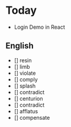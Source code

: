 # Today

- Login Demo in React

## English

- [] resin
- [] limb
- [] violate
- [] comply
- [] splash
- [] contradict
- [] centurion
- [] contradict
- [] afflatus
- [] compensate

